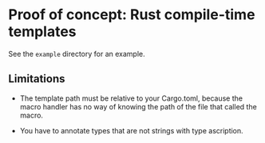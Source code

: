 # Proof of concept: Rust compile-time templates

See the `example` directory for an example.

## Limitations

- The template path must be relative to your Cargo.toml, because the macro handler has no way of
  knowing the path of the file that called the macro.

- You have to annotate types that are not strings with type ascription.
